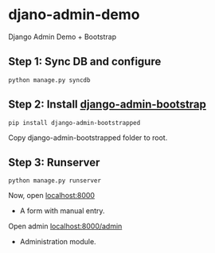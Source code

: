 djano-admin-demo
================

Django Admin Demo + Bootstrap

## Step 1: Sync DB and configure
```
python manage.py syncdb
```

## Step 2: Install [django-admin-bootstrap](https://github.com/django-admin-bootstrapped/django-admin-bootstrapped)
```
pip install django-admin-bootstrapped
```
Copy django-admin-bootstrapped folder to root.

## Step 3: Runserver
```
python manage.py runserver
```

Now, open [localhost:8000](http://localhost:8000/)
- A form with manual entry.

Open admin [localhost:8000/admin](http://localhost:8000/admin)
- Administration module.
